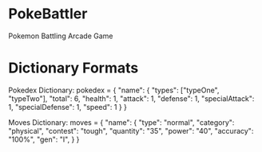 # PokeBattler
 Pokemon Battling Arcade Game

# Dictionary Formats
Pokedex Dictionary:
pokedex = {
        "name":
            {
                "types": ["typeOne", "typeTwo"],
                "total": 6,
                "health": 1,
                "attack": 1,
                "defense": 1,
                "specialAttack": 1,
                "specialDefense": 1,
                "speed": 1
            }
    }

Moves Dictionary:
moves = {
        "name":
            {
                "type": "normal",
                "category": "physical",
                "contest": "tough",
                "quantity": "35",
                "power": "40",
                "accuracy": "100%",
                "gen": "I",
            }
        }
